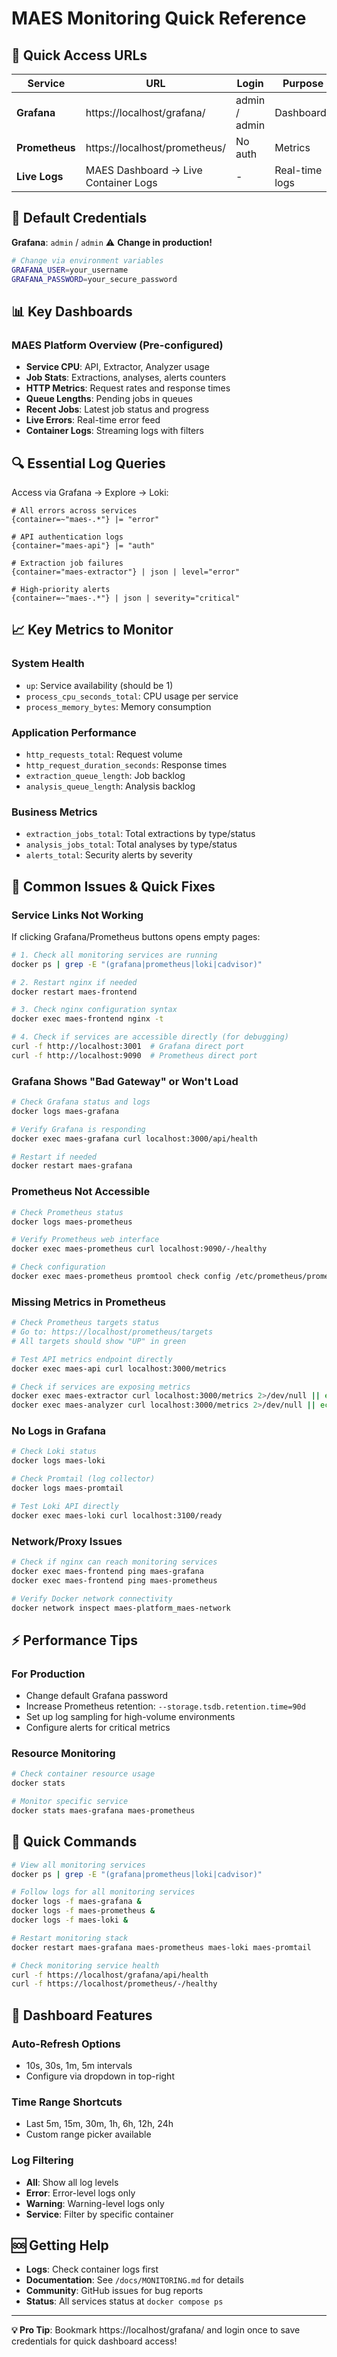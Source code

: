 # MAES Monitoring Quick Reference

## 🚀 Quick Access URLs

| Service | URL | Login | Purpose |
|---------|-----|-------|---------|
| **Grafana** | https://localhost/grafana/ | admin / admin | Dashboards |
| **Prometheus** | https://localhost/prometheus/ | No auth | Metrics |
| **Live Logs** | MAES Dashboard → Live Container Logs | - | Real-time logs |

## 🔐 Default Credentials

**Grafana**: `admin` / `admin` ⚠️ **Change in production!**

```bash
# Change via environment variables
GRAFANA_USER=your_username
GRAFANA_PASSWORD=your_secure_password
```

## 📊 Key Dashboards

### MAES Platform Overview (Pre-configured)
- **Service CPU**: API, Extractor, Analyzer usage
- **Job Stats**: Extractions, analyses, alerts counters  
- **HTTP Metrics**: Request rates and response times
- **Queue Lengths**: Pending jobs in queues
- **Recent Jobs**: Latest job status and progress
- **Live Errors**: Real-time error feed
- **Container Logs**: Streaming logs with filters

## 🔍 Essential Log Queries

Access via Grafana → Explore → Loki:

```logql
# All errors across services
{container=~"maes-.*"} |= "error"

# API authentication logs  
{container="maes-api"} |= "auth"

# Extraction job failures
{container="maes-extractor"} | json | level="error"

# High-priority alerts
{container=~"maes-.*"} | json | severity="critical"
```

## 📈 Key Metrics to Monitor

### System Health
- `up`: Service availability (should be 1)
- `process_cpu_seconds_total`: CPU usage per service
- `process_memory_bytes`: Memory consumption

### Application Performance  
- `http_requests_total`: Request volume
- `http_request_duration_seconds`: Response times
- `extraction_queue_length`: Job backlog
- `analysis_queue_length`: Analysis backlog

### Business Metrics
- `extraction_jobs_total`: Total extractions by type/status
- `analysis_jobs_total`: Total analyses by type/status  
- `alerts_total`: Security alerts by severity

## 🚨 Common Issues & Quick Fixes

### Service Links Not Working
If clicking Grafana/Prometheus buttons opens empty pages:

```bash
# 1. Check all monitoring services are running
docker ps | grep -E "(grafana|prometheus|loki|cadvisor)"

# 2. Restart nginx if needed
docker restart maes-frontend

# 3. Check nginx configuration syntax
docker exec maes-frontend nginx -t

# 4. Check if services are accessible directly (for debugging)
curl -f http://localhost:3001  # Grafana direct port
curl -f http://localhost:9090  # Prometheus direct port
```

### Grafana Shows "Bad Gateway" or Won't Load
```bash
# Check Grafana status and logs
docker logs maes-grafana

# Verify Grafana is responding
docker exec maes-grafana curl localhost:3000/api/health

# Restart if needed
docker restart maes-grafana
```

### Prometheus Not Accessible
```bash
# Check Prometheus status
docker logs maes-prometheus

# Verify Prometheus web interface
docker exec maes-prometheus curl localhost:9090/-/healthy

# Check configuration
docker exec maes-prometheus promtool check config /etc/prometheus/prometheus.yml
```

### Missing Metrics in Prometheus
```bash
# Check Prometheus targets status
# Go to: https://localhost/prometheus/targets
# All targets should show "UP" in green

# Test API metrics endpoint directly
docker exec maes-api curl localhost:3000/metrics

# Check if services are exposing metrics
docker exec maes-extractor curl localhost:3000/metrics 2>/dev/null || echo "Extractor metrics not available"
docker exec maes-analyzer curl localhost:3000/metrics 2>/dev/null || echo "Analyzer metrics not available"
```

### No Logs in Grafana
```bash
# Check Loki status
docker logs maes-loki

# Check Promtail (log collector)
docker logs maes-promtail

# Test Loki API directly
docker exec maes-loki curl localhost:3100/ready
```

### Network/Proxy Issues
```bash
# Check if nginx can reach monitoring services
docker exec maes-frontend ping maes-grafana
docker exec maes-frontend ping maes-prometheus

# Verify Docker network connectivity
docker network inspect maes-platform_maes-network
```

## ⚡ Performance Tips

### For Production
- Change default Grafana password
- Increase Prometheus retention: `--storage.tsdb.retention.time=90d`
- Set up log sampling for high-volume environments
- Configure alerts for critical metrics

### Resource Monitoring
```bash
# Check container resource usage
docker stats

# Monitor specific service
docker stats maes-grafana maes-prometheus
```

## 🔧 Quick Commands

```bash
# View all monitoring services
docker ps | grep -E "(grafana|prometheus|loki|cadvisor)"

# Follow logs for all monitoring services  
docker logs -f maes-grafana &
docker logs -f maes-prometheus &
docker logs -f maes-loki &

# Restart monitoring stack
docker restart maes-grafana maes-prometheus maes-loki maes-promtail

# Check monitoring service health
curl -f https://localhost/grafana/api/health
curl -f https://localhost/prometheus/-/healthy
```

## 📱 Dashboard Features

### Auto-Refresh Options
- 10s, 30s, 1m, 5m intervals
- Configure via dropdown in top-right

### Time Range Shortcuts
- Last 5m, 15m, 30m, 1h, 6h, 12h, 24h
- Custom range picker available

### Log Filtering
- **All**: Show all log levels
- **Error**: Error-level logs only
- **Warning**: Warning-level logs only  
- **Service**: Filter by specific container

## 🆘 Getting Help

- **Logs**: Check container logs first
- **Documentation**: See `/docs/MONITORING.md` for details
- **Community**: GitHub issues for bug reports
- **Status**: All services status at `docker compose ps`

---
**💡 Pro Tip**: Bookmark https://localhost/grafana/ and login once to save credentials for quick dashboard access!
